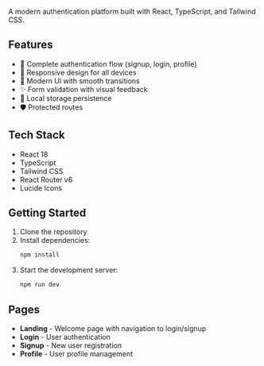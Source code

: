 

A modern authentication platform built with React, TypeScript, and Tailwind CSS.

## Features

- 🔐 Complete authentication flow (signup, login, profile)
- 📱 Responsive design for all devices
- 🎨 Modern UI with smooth transitions
- ✨ Form validation with visual feedback
- 💾 Local storage persistence
- 🛡️ Protected routes

## Tech Stack

- React 18
- TypeScript
- Tailwind CSS
- React Router v6
- Lucide Icons

## Getting Started

1. Clone the repository
2. Install dependencies:
   ```bash
   npm install
   ```
3. Start the development server:
   ```bash
   npm run dev
   ```

## Pages

- **Landing** - Welcome page with navigation to login/signup
- **Login** - User authentication
- **Signup** - New user registration
- **Profile** - User profile management

